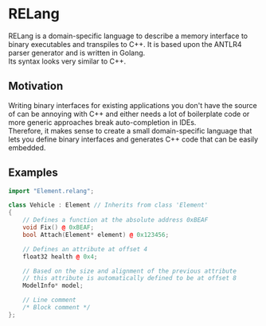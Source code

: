 # RELang
RELang is a domain-specific language to describe a memory interface to binary executables and transpiles to C++. It is based upon the ANTLR4 parser generator and is written in Golang.   
Its syntax looks very similar to C++.

## Motivation
Writing binary interfaces for existing applications you don't have the source of can be annoying with C++ and either needs a lot of boilerplate code or more generic approaches break auto-completion in IDEs.   
Therefore, it makes sense to create a small domain-specific language that lets you define binary interfaces and generates C++ code that can be easily embedded.

## Examples
```cpp
import "Element.relang";

class Vehicle : Element // Inherits from class 'Element'
{
    // Defines a function at the absolute address 0xBEAF
    void Fix() @ 0xBEAF;
    bool Attach(Element* element) @ 0x123456;

    // Defines an attribute at offset 4
    float32 health @ 0x4;

    // Based on the size and alignment of the previous attribute
    // this attribute is automatically defined to be at offset 8
    ModelInfo* model;

    // Line comment
    /* Block comment */
};
```
